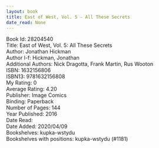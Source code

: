 ```yaml
---
layout: book
title: East of West, Vol. 5 - All These Secrets
date_read: None
---
```


Book Id: 28204540<br />
Title: East of West, Vol. 5: All These Secrets<br />
Author: Jonathan Hickman<br />
Author l-f: Hickman, Jonathan<br />
Additional Authors: Nick Dragotta, Frank Martin, Rus Wooton<br />
ISBN: 1632156806<br />
ISBN13: 9781632156808<br />
My Rating: 0<br />
Average Rating: 4.20<br />
Publisher: Image Comics<br />
Binding: Paperback<br />
Number of Pages: 144<br />
Year Published: 2016<br />
Date Read: <br />
Date Added: 2020/04/09<br />
Bookshelves: kupka-wstydu<br />
Bookshelves with positions: kupka-wstydu (#1181)<br />

